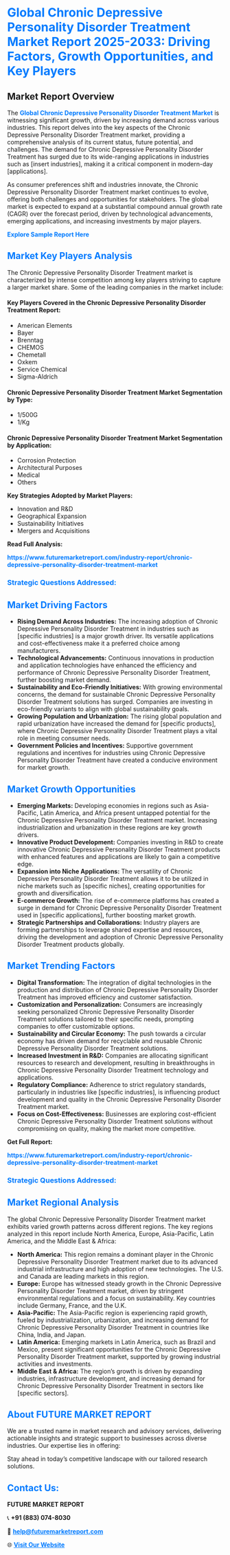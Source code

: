 <h1 style="color: #007BFF;">Global Chronic Depressive Personality Disorder Treatment Market Report 2025-2033: Driving Factors, Growth Opportunities, and Key Players</h1>

<section id="overview">
<h2>Market Report Overview</h2>
<p>The <a href="https://www.futuremarketreport.com/industry-report/chronic-depressive-personality-disorder-treatment-market" style="color: #007BFF; text-decoration: none;"><strong>Global Chronic Depressive Personality Disorder Treatment Market</strong></a> is witnessing significant growth, driven by increasing demand across various industries. This report delves into the key aspects of the Chronic Depressive Personality Disorder Treatment market, providing a comprehensive analysis of its current status, future potential, and challenges. The demand for Chronic Depressive Personality Disorder Treatment has surged due to its wide-ranging applications in industries such as [insert industries], making it a critical component in modern-day [applications].</p>
<p>As consumer preferences shift and industries innovate, the Chronic Depressive Personality Disorder Treatment market continues to evolve, offering both challenges and opportunities for stakeholders. The global market is expected to expand at a substantial compound annual growth rate (CAGR) over the forecast period, driven by technological advancements, emerging applications, and increasing investments by major players.</p>
</section>

<section id="overview">
<p><a href="https://www.futuremarketreport.com/request-sample/reportId=34179" style="color: #007BFF; text-decoration: none;"><strong>Explore Sample Report Here</strong></a></p>
</section>

<section id="key-players">
<h2 style="color: #007BFF;">Market Key Players Analysis</h2>
<p>The Chronic Depressive Personality Disorder Treatment market is characterized by intense competition among key players striving to capture a larger market share. Some of the leading companies in the market include:</p>
<h4>Key Players Covered in the Chronic Depressive Personality Disorder Treatment Report:</h4>
<ul><li>American Elements</li><li>Bayer</li><li>Brenntag</li><li>CHEMOS</li><li>Chemetall</li><li>Oxkem</li><li>Service Chemical</li><li>Sigma-Aldrich</li></ul>
<h4>Chronic Depressive Personality Disorder Treatment Market Segmentation by Type:</h4>
<ul><li>1/500G</li><li>1/Kg</li></ul>

<h4>Chronic Depressive Personality Disorder Treatment Market Segmentation by Application:</h4>
<ul><li>Corrosion Protection</li><li>Architectural Purposes</li><li>Medical</li><li>Others</li></ul>
<p><strong>Key Strategies Adopted by Market Players:</strong></p>
<ul>
<li>Innovation and R&D</li>
<li>Geographical Expansion</li>
<li>Sustainability Initiatives</li>
<li>Mergers and Acquisitions</li>
</ul>
</section>

<section>
<p><strong>Read Full Analysis: </strong></p><a href="https://www.futuremarketreport.com/industry-report/chronic-depressive-personality-disorder-treatment-market" style="color: #007BFF; text-decoration: none;"><strong>https://www.futuremarketreport.com/industry-report/chronic-depressive-personality-disorder-treatment-market</strong></a>
<h3 style="color: #007BFF;">Strategic Questions Addressed:</h3>
</section>

<section id="driving-factors">
<h2 style="color: #007BFF;">Market Driving Factors</h2>
<ul>
<li><strong>Rising Demand Across Industries:</strong> The increasing adoption of Chronic Depressive Personality Disorder Treatment in industries such as [specific industries] is a major growth driver. Its versatile applications and cost-effectiveness make it a preferred choice among manufacturers.</li>
<li><strong>Technological Advancements:</strong> Continuous innovations in production and application technologies have enhanced the efficiency and performance of Chronic Depressive Personality Disorder Treatment, further boosting market demand.</li>
<li><strong>Sustainability and Eco-Friendly Initiatives:</strong> With growing environmental concerns, the demand for sustainable Chronic Depressive Personality Disorder Treatment solutions has surged. Companies are investing in eco-friendly variants to align with global sustainability goals.</li>
<li><strong>Growing Population and Urbanization:</strong> The rising global population and rapid urbanization have increased the demand for [specific products], where Chronic Depressive Personality Disorder Treatment plays a vital role in meeting consumer needs.</li>
<li><strong>Government Policies and Incentives:</strong> Supportive government regulations and incentives for industries using Chronic Depressive Personality Disorder Treatment have created a conducive environment for market growth.</li>
</ul>
</section>

<section id="growth-opportunities">
<h2 style="color: #007BFF;">Market Growth Opportunities</h2>
<ul>
<li><strong>Emerging Markets:</strong> Developing economies in regions such as Asia-Pacific, Latin America, and Africa present untapped potential for the Chronic Depressive Personality Disorder Treatment market. Increasing industrialization and urbanization in these regions are key growth drivers.</li>
<li><strong>Innovative Product Development:</strong> Companies investing in R&D to create innovative Chronic Depressive Personality Disorder Treatment products with enhanced features and applications are likely to gain a competitive edge.</li>
<li><strong>Expansion into Niche Applications:</strong> The versatility of Chronic Depressive Personality Disorder Treatment allows it to be utilized in niche markets such as [specific niches], creating opportunities for growth and diversification.</li>
<li><strong>E-commerce Growth:</strong> The rise of e-commerce platforms has created a surge in demand for Chronic Depressive Personality Disorder Treatment used in [specific applications], further boosting market growth.</li>
<li><strong>Strategic Partnerships and Collaborations:</strong> Industry players are forming partnerships to leverage shared expertise and resources, driving the development and adoption of Chronic Depressive Personality Disorder Treatment products globally.</li>
</ul>
</section>

<section id="trending-factors">
<h2 style="color: #007BFF;">Market Trending Factors</h2>
<ul>
<li><strong>Digital Transformation:</strong> The integration of digital technologies in the production and distribution of Chronic Depressive Personality Disorder Treatment has improved efficiency and customer satisfaction.</li>
<li><strong>Customization and Personalization:</strong> Consumers are increasingly seeking personalized Chronic Depressive Personality Disorder Treatment solutions tailored to their specific needs, prompting companies to offer customizable options.</li>
<li><strong>Sustainability and Circular Economy:</strong> The push towards a circular economy has driven demand for recyclable and reusable Chronic Depressive Personality Disorder Treatment solutions.</li>
<li><strong>Increased Investment in R&D:</strong> Companies are allocating significant resources to research and development, resulting in breakthroughs in Chronic Depressive Personality Disorder Treatment technology and applications.</li>
<li><strong>Regulatory Compliance:</strong> Adherence to strict regulatory standards, particularly in industries like [specific industries], is influencing product development and quality in the Chronic Depressive Personality Disorder Treatment market.</li>
<li><strong>Focus on Cost-Effectiveness:</strong> Businesses are exploring cost-efficient Chronic Depressive Personality Disorder Treatment solutions without compromising on quality, making the market more competitive.</li>
</ul>
</section>

<section>
<p><strong>Get Full Report: </strong></p><a href="https://www.futuremarketreport.com/industry-report/chronic-depressive-personality-disorder-treatment-market" style="color: #007BFF; text-decoration: none;"><strong>https://www.futuremarketreport.com/industry-report/chronic-depressive-personality-disorder-treatment-market</strong></a>
<h3 style="color: #007BFF;">Strategic Questions Addressed:</h3>
</section>


<section id="regional-analysis">
<h2 style="color: #007BFF;">Market Regional Analysis</h2>
<p>The global Chronic Depressive Personality Disorder Treatment market exhibits varied growth patterns across different regions. The key regions analyzed in this report include North America, Europe, Asia-Pacific, Latin America, and the Middle East & Africa:</p>
<ul>
<li><strong>North America:</strong> This region remains a dominant player in the Chronic Depressive Personality Disorder Treatment market due to its advanced industrial infrastructure and high adoption of new technologies. The U.S. and Canada are leading markets in this region.</li>
<li><strong>Europe:</strong> Europe has witnessed steady growth in the Chronic Depressive Personality Disorder Treatment market, driven by stringent environmental regulations and a focus on sustainability. Key countries include Germany, France, and the U.K.</li>
<li><strong>Asia-Pacific:</strong> The Asia-Pacific region is experiencing rapid growth, fueled by industrialization, urbanization, and increasing demand for Chronic Depressive Personality Disorder Treatment in countries like China, India, and Japan.</li>
<li><strong>Latin America:</strong> Emerging markets in Latin America, such as Brazil and Mexico, present significant opportunities for the Chronic Depressive Personality Disorder Treatment market, supported by growing industrial activities and investments.</li>
<li><strong>Middle East & Africa:</strong> The region’s growth is driven by expanding industries, infrastructure development, and increasing demand for Chronic Depressive Personality Disorder Treatment in sectors like [specific sectors].</li>
</ul>
</section>

<footer>
<h2 style="color: #007BFF;">About FUTURE MARKET REPORT</h2>
<p>We are a trusted name in market research and advisory services, delivering actionable insights and strategic support to businesses across diverse industries. Our expertise lies in offering:</p>

<p>Stay ahead in today’s competitive landscape with our tailored research solutions.</p>

<h2 style="color: #007BFF;">Contact Us:</h2>
<p><strong>FUTURE MARKET REPORT</strong></p>
<p>📞 <strong>+91 (883) 074-8030</strong></p>
<p>📧 <strong><a href="mailto:help@futuremarketreport.com" style="color: #007BFF;">help@futuremarketreport.com</a></strong></p>
<p>🌐 <strong><a href="https://www.futuremarketreport.com/" style="color: #007BFF;">Visit Our Website</a></strong></p>
</footer>